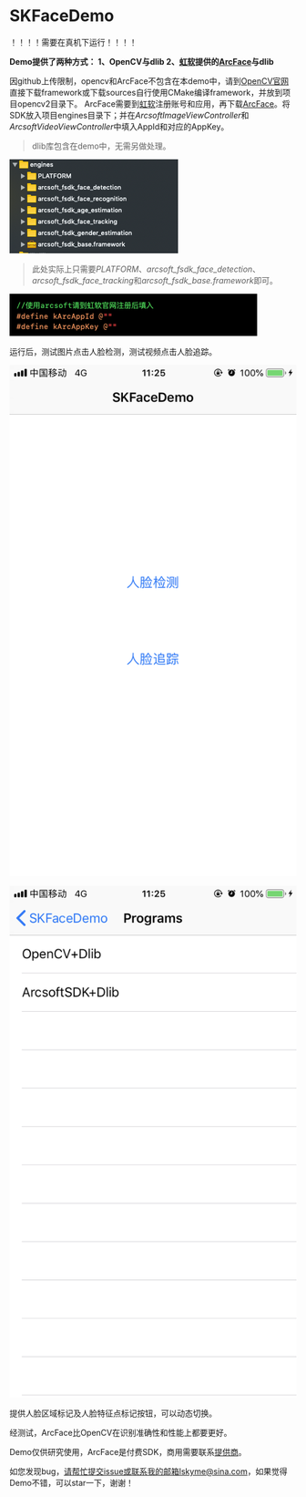 # SKFaceDemo

！！！！需要在真机下运行！！！！

**Demo提供了两种方式：
1、OpenCV与dlib
2、[虹软](https://www.arcsoft.com.cn/)提供的[ArcFace](https://ai.arcsoft.com.cn/product/arcface.html)与dlib**

因github上传限制，opencv和ArcFace不包含在本demo中，请到[OpenCV官网](https://opencv.org/releases/)直接下载framework或下载sources自行使用CMake编译framework，并放到项目opencv2目录下。
ArcFace需要到[虹软](https://www.arcsoft.com.cn/)注册账号和应用，再下载[ArcFace](https://ai.arcsoft.com.cn/product/arcface.html)。将SDK放入项目engines目录下；并在*ArcsoftImageViewController*和*ArcsoftVideoViewController*中填入AppId和对应的AppKey。
>dlib库包含在demo中，无需另做处理。

![arcface](https://github.com/lskyme/SKFaceDemo/blob/master/pics/arcface.png?raw=true)

>此处实际上只需要*PLATFORM*、*arcsoft_fsdk_face_detection*、*arcsoft_fsdk_face_tracking*和*arcsoft_fsdk_base.framework*即可。

![appid](https://github.com/lskyme/SKFaceDemo/blob/master/pics/appid.png?raw=true)

运行后，测试图片点击人脸检测，测试视频点击人脸追踪。

![mainpage](https://github.com/lskyme/SKFaceDemo/blob/master/pics/IMG_0055.PNG?raw=true)

![program](https://github.com/lskyme/SKFaceDemo/blob/master/pics/IMG_0056.PNG?raw=true)

提供人脸区域标记及人脸特征点标记按钮，可以动态切换。

经测试，ArcFace比OpenCV在识别准确性和性能上都要更好。

Demo仅供研究使用，ArcFace是付费SDK，商用需要联系[提供商](https://www.arcsoft.com.cn/)。

如您发现bug，请帮忙提交issue或联系我的邮箱lskyme@sina.com，如果觉得Demo不错，可以star一下，谢谢！

